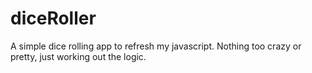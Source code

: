 # diceRoller
A simple dice rolling app to refresh my javascript. Nothing too crazy or pretty, just working out the logic.
